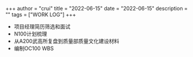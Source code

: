 +++
author = "crui"
title = "2022-06-15"
date = "2022-06-15"
description = ""
tags = ["WORK LOG"]
+++

- 项目经理简历筛选和面试
- N100计划梳理
- 从A200武高所复盘到质量部质量文化建设材料
- 编制OC100 WBS